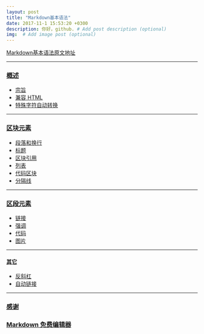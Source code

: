 ```yaml
---
layout: post
title: "Markdown基本语法"
date: 2017-11-1 15:53:20 +0300
description: 你好，github. # Add post description (optional)
img:  # Add image post (optional)
---
```

[Markdown基本语法原文地址](http://wowubuntu.com/markdown/index.html)
- - - 
### [概述](http://wowubuntu.com/markdown/index.html#overview)
- [宗旨](http://wowubuntu.com/markdown/index.html#philosophy)
- [兼容 HTML](http://wowubuntu.com/markdown/index.html#html)
- [特殊字符自动转换](http://wowubuntu.com/markdown/index.html#autoescape)

- -  -
### [区块元素](http://wowubuntu.com/markdown/index.html#block)
- [段落和换行](http://wowubuntu.com/markdown/index.html#p)
- [标题](http://wowubuntu.com/markdown/index.html#header)
- [区块引用](http://wowubuntu.com/markdown/index.html#blockquote)
- [列表](http://wowubuntu.com/markdown/index.html#list)
- [代码区块](http://wowubuntu.com/markdown/index.html#precode)
- [分隔线](http://wowubuntu.com/markdown/index.html#hr)

- - - 
### [区段元素](http://wowubuntu.com/markdown/index.html#span)
- [链接](http://wowubuntu.com/markdown/index.html#link)
- [强调](http://wowubuntu.com/markdown/index.html#em)
- [代码](http://wowubuntu.com/markdown/index.html#code)
- [图片](http://wowubuntu.com/markdown/index.html#img)

- - - 
#### [其它](http://wowubuntu.com/markdown/index.html#misc)
- [反斜杠](http://wowubuntu.com/markdown/index.html#backslash)
- [自动链接](http://wowubuntu.com/markdown/index.html#autolink)

- - -
### [感谢](http://wowubuntu.com/markdown/index.html#acknowledgement)
### [Markdown 免费编辑器](http://wowubuntu.com/markdown/index.html#editor)